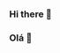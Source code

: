 ### Hi there 👋 
### Olá 👋

<!--
**thudonovo/thudonovo** is a ✨ _special_ ✨ repository because its `README.md` (this file) appears on your GitHub profile.

- 🔭 I’m currently not working
- 🌱 I’m currently learning WebDev on Rocketseat
- 🤔 I’m looking for help with front-end and back-end
- 📫 How to reach me: twitter.com/thudonovo or instagram.com/arthu.ilustras
- 😄 Pronouns: He/him
- ⚡ Fun fact: Je veux savoir parler français.
